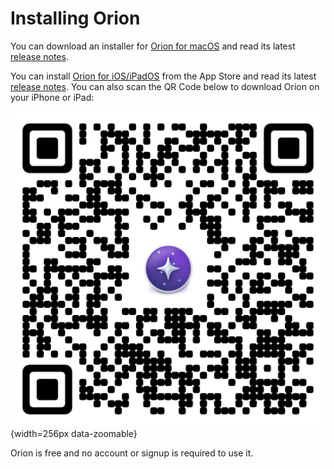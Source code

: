 # Installing Orion

You can download an installer for [Orion for macOS](https://browser.kagi.com/#download_sec) and read its latest [release notes](https://browser.kagi.com/updates/orion-release-notes.html).

You can install [Orion for iOS/iPadOS](https://apps.apple.com/app/orion-browser-by-kagi/id1484498200) from the App Store and read its latest [release notes](https://browser.kagi.com/updates/orion-iOS-release-notes.html). You can also scan the QR Code below to download Orion on your iPhone or iPad:

![Orion for iOS QR Code](./media/orion_ios_qr_code.png){width=256px data-zoomable}

Orion is free and no account or signup is required to use it.

